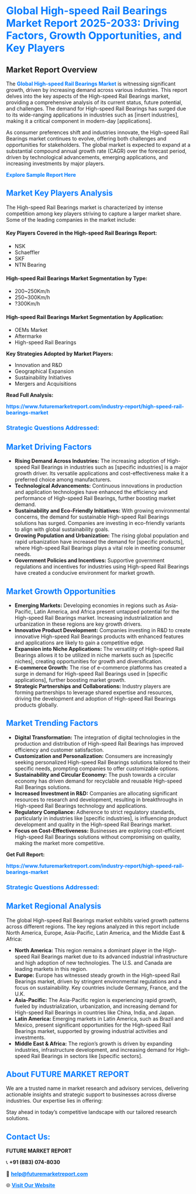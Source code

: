 <h1 style="color: #007BFF;">Global High-speed Rail Bearings Market Report 2025-2033: Driving Factors, Growth Opportunities, and Key Players</h1>

<section id="overview">
<h2>Market Report Overview</h2>
<p>The <a href="https://www.futuremarketreport.com/industry-report/high-speed-rail-bearings-market" style="color: #007BFF; text-decoration: none;"><strong>Global High-speed Rail Bearings Market</strong></a> is witnessing significant growth, driven by increasing demand across various industries. This report delves into the key aspects of the High-speed Rail Bearings market, providing a comprehensive analysis of its current status, future potential, and challenges. The demand for High-speed Rail Bearings has surged due to its wide-ranging applications in industries such as [insert industries], making it a critical component in modern-day [applications].</p>
<p>As consumer preferences shift and industries innovate, the High-speed Rail Bearings market continues to evolve, offering both challenges and opportunities for stakeholders. The global market is expected to expand at a substantial compound annual growth rate (CAGR) over the forecast period, driven by technological advancements, emerging applications, and increasing investments by major players.</p>
</section>

<section id="overview">
<p><a href="https://www.futuremarketreport.com/request-sample/reportId=125927" style="color: #007BFF; text-decoration: none;"><strong>Explore Sample Report Here</strong></a></p>
</section>

<section id="key-players">
<h2 style="color: #007BFF;">Market Key Players Analysis</h2>
<p>The High-speed Rail Bearings market is characterized by intense competition among key players striving to capture a larger market share. Some of the leading companies in the market include:</p>
<h4>Key Players Covered in the High-speed Rail Bearings Report:</h4>
<ul><li>NSK</li><li>Schaeffler</li><li>SKF</li><li>NTN Bearing</li></ul>
<h4>High-speed Rail Bearings Market Segmentation by Type:</h4>
<ul><li>200~250Km/h</li><li>250~300Km/h</li><li>?300Km/h</li></ul>

<h4>High-speed Rail Bearings Market Segmentation by Application:</h4>
<ul><li>OEMs Market</li><li>Aftermarke</li><li>High-speed Rail Bearings</li></ul>
<p><strong>Key Strategies Adopted by Market Players:</strong></p>
<ul>
<li>Innovation and R&D</li>
<li>Geographical Expansion</li>
<li>Sustainability Initiatives</li>
<li>Mergers and Acquisitions</li>
</ul>
</section>

<section>
<p><strong>Read Full Analysis: </strong></p><a href="https://www.futuremarketreport.com/industry-report/high-speed-rail-bearings-market" style="color: #007BFF; text-decoration: none;"><strong>https://www.futuremarketreport.com/industry-report/high-speed-rail-bearings-market</strong></a>
<h3 style="color: #007BFF;">Strategic Questions Addressed:</h3>
</section>

<section id="driving-factors">
<h2 style="color: #007BFF;">Market Driving Factors</h2>
<ul>
<li><strong>Rising Demand Across Industries:</strong> The increasing adoption of High-speed Rail Bearings in industries such as [specific industries] is a major growth driver. Its versatile applications and cost-effectiveness make it a preferred choice among manufacturers.</li>
<li><strong>Technological Advancements:</strong> Continuous innovations in production and application technologies have enhanced the efficiency and performance of High-speed Rail Bearings, further boosting market demand.</li>
<li><strong>Sustainability and Eco-Friendly Initiatives:</strong> With growing environmental concerns, the demand for sustainable High-speed Rail Bearings solutions has surged. Companies are investing in eco-friendly variants to align with global sustainability goals.</li>
<li><strong>Growing Population and Urbanization:</strong> The rising global population and rapid urbanization have increased the demand for [specific products], where High-speed Rail Bearings plays a vital role in meeting consumer needs.</li>
<li><strong>Government Policies and Incentives:</strong> Supportive government regulations and incentives for industries using High-speed Rail Bearings have created a conducive environment for market growth.</li>
</ul>
</section>

<section id="growth-opportunities">
<h2 style="color: #007BFF;">Market Growth Opportunities</h2>
<ul>
<li><strong>Emerging Markets:</strong> Developing economies in regions such as Asia-Pacific, Latin America, and Africa present untapped potential for the High-speed Rail Bearings market. Increasing industrialization and urbanization in these regions are key growth drivers.</li>
<li><strong>Innovative Product Development:</strong> Companies investing in R&D to create innovative High-speed Rail Bearings products with enhanced features and applications are likely to gain a competitive edge.</li>
<li><strong>Expansion into Niche Applications:</strong> The versatility of High-speed Rail Bearings allows it to be utilized in niche markets such as [specific niches], creating opportunities for growth and diversification.</li>
<li><strong>E-commerce Growth:</strong> The rise of e-commerce platforms has created a surge in demand for High-speed Rail Bearings used in [specific applications], further boosting market growth.</li>
<li><strong>Strategic Partnerships and Collaborations:</strong> Industry players are forming partnerships to leverage shared expertise and resources, driving the development and adoption of High-speed Rail Bearings products globally.</li>
</ul>
</section>

<section id="trending-factors">
<h2 style="color: #007BFF;">Market Trending Factors</h2>
<ul>
<li><strong>Digital Transformation:</strong> The integration of digital technologies in the production and distribution of High-speed Rail Bearings has improved efficiency and customer satisfaction.</li>
<li><strong>Customization and Personalization:</strong> Consumers are increasingly seeking personalized High-speed Rail Bearings solutions tailored to their specific needs, prompting companies to offer customizable options.</li>
<li><strong>Sustainability and Circular Economy:</strong> The push towards a circular economy has driven demand for recyclable and reusable High-speed Rail Bearings solutions.</li>
<li><strong>Increased Investment in R&D:</strong> Companies are allocating significant resources to research and development, resulting in breakthroughs in High-speed Rail Bearings technology and applications.</li>
<li><strong>Regulatory Compliance:</strong> Adherence to strict regulatory standards, particularly in industries like [specific industries], is influencing product development and quality in the High-speed Rail Bearings market.</li>
<li><strong>Focus on Cost-Effectiveness:</strong> Businesses are exploring cost-efficient High-speed Rail Bearings solutions without compromising on quality, making the market more competitive.</li>
</ul>
</section>

<section>
<p><strong>Get Full Report: </strong></p><a href="https://www.futuremarketreport.com/industry-report/high-speed-rail-bearings-market" style="color: #007BFF; text-decoration: none;"><strong>https://www.futuremarketreport.com/industry-report/high-speed-rail-bearings-market</strong></a>
<h3 style="color: #007BFF;">Strategic Questions Addressed:</h3>
</section>


<section id="regional-analysis">
<h2 style="color: #007BFF;">Market Regional Analysis</h2>
<p>The global High-speed Rail Bearings market exhibits varied growth patterns across different regions. The key regions analyzed in this report include North America, Europe, Asia-Pacific, Latin America, and the Middle East & Africa:</p>
<ul>
<li><strong>North America:</strong> This region remains a dominant player in the High-speed Rail Bearings market due to its advanced industrial infrastructure and high adoption of new technologies. The U.S. and Canada are leading markets in this region.</li>
<li><strong>Europe:</strong> Europe has witnessed steady growth in the High-speed Rail Bearings market, driven by stringent environmental regulations and a focus on sustainability. Key countries include Germany, France, and the U.K.</li>
<li><strong>Asia-Pacific:</strong> The Asia-Pacific region is experiencing rapid growth, fueled by industrialization, urbanization, and increasing demand for High-speed Rail Bearings in countries like China, India, and Japan.</li>
<li><strong>Latin America:</strong> Emerging markets in Latin America, such as Brazil and Mexico, present significant opportunities for the High-speed Rail Bearings market, supported by growing industrial activities and investments.</li>
<li><strong>Middle East & Africa:</strong> The region’s growth is driven by expanding industries, infrastructure development, and increasing demand for High-speed Rail Bearings in sectors like [specific sectors].</li>
</ul>
</section>

<footer>
<h2 style="color: #007BFF;">About FUTURE MARKET REPORT</h2>
<p>We are a trusted name in market research and advisory services, delivering actionable insights and strategic support to businesses across diverse industries. Our expertise lies in offering:</p>

<p>Stay ahead in today’s competitive landscape with our tailored research solutions.</p>

<h2 style="color: #007BFF;">Contact Us:</h2>
<p><strong>FUTURE MARKET REPORT</strong></p>
<p>📞 <strong>+91 (883) 074-8030</strong></p>
<p>📧 <strong><a href="mailto:help@futuremarketreport.com" style="color: #007BFF;">help@futuremarketreport.com</a></strong></p>
<p>🌐 <strong><a href="https://www.futuremarketreport.com/" style="color: #007BFF;">Visit Our Website</a></strong></p>
</footer>